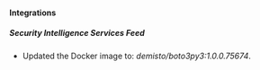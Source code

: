 #### Integrations
##### Security Intelligence Services Feed
- Updated the Docker image to: *demisto/boto3py3:1.0.0.75674*.
